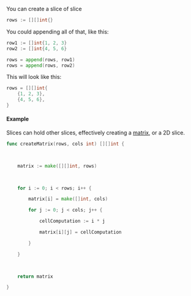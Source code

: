 You can create a slice of slice
```go
rows := [][]int{}
```
You could appending all of that, like this:
```go
row1 := []int{1, 2, 3}
row2 := []int{4, 5, 6}

rows = append(rows, row1)
rows = append(rows, row2)
```
This will look like this:
```go
rows = [][]int{
    {1, 2, 3},
    {4, 5, 6},
}

```
#### Example
Slices can hold other slices, effectively creating a [matrix](https://en.wikipedia.org/wiki/Matrix_(mathematics)), or a 2D slice.
```go
func createMatrix(rows, cols int) [][]int {

  

    matrix := make([][]int, rows)

  

    for i := 0; i < rows; i++ {

        matrix[i] = make([]int, cols)

        for j := 0; j < cols; j++ {

            cellComputation := i * j

            matrix[i][j] = cellComputation

        }

    }

  

    return matrix

}
```